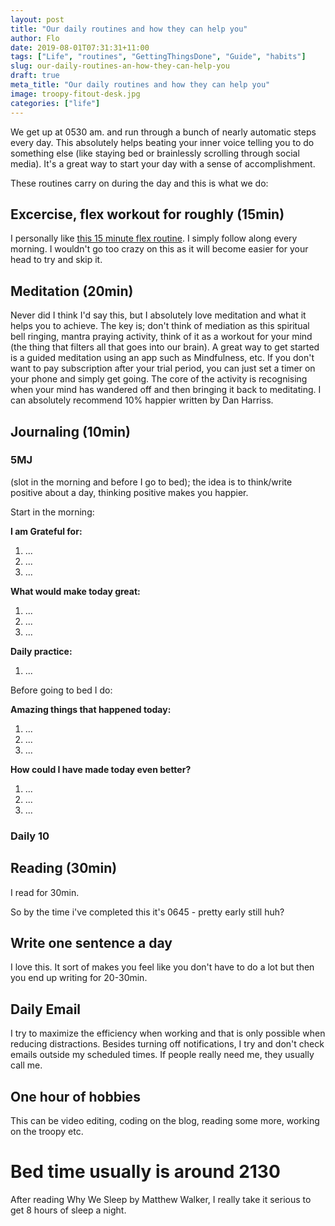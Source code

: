 ```yaml
---
layout: post
title: "Our daily routines and how they can help you"
author: Flo
date: 2019-08-01T07:31:31+11:00
tags: ["Life", "routines", "GettingThingsDone", "Guide", "habits"]
slug: our-daily-routines-an-how-they-can-help-you
draft: true
meta_title: "Our daily routines and how they can help you"
image: troopy-fitout-desk.jpg
categories: ["life"]
---
```


We get up at 0530 am. and run through a bunch of nearly automatic steps every day. This absolutely helps beating your inner voice telling you to do something else (like staying bed or brainlessly scrolling through social media). It's a great way to start your day with a sense of accomplishment.

These routines carry on during the day and this is what we do:

## Excercise, flex workout for roughly (15min)
I personally like [this 15 minute flex routine](https://www.youtube.com/watch?v=L_xrDAtykMI). I simply follow along every morning. I wouldn't go too crazy on this as it will become easier for your head to try and skip it.

## Meditation (20min)
Never did I think I'd say this, but I absolutely love meditation and what it helps you to achieve. The key is; don't think of mediation as this spiritual bell ringing, mantra praying activity, think of it as a workout for your mind (the thing that filters all that goes into our brain).
A great way to get started is a guided meditation using an app such as Mindfulness, etc. If you don't want to pay subscription after your trial period, you can just set a timer on your phone and simply get going. The core of the activity is recognising when your mind has wandered off and then bringing it back to meditating.
I can absolutely recommend 10% happier written by Dan Harriss.

## Journaling (10min)
### 5MJ 
(slot in the morning and before I go to bed); the idea is to think/write positive about a day, thinking positive makes you happier.

Start in the morning:

**I am Grateful for:**
1. ... 
2. ...
3. ...

**What would make today great:**
1. ...
2. ...
3. ...

**Daily practice:**
1. ...

Before going to bed I do:

**Amazing things that happened today:**
1. ...
2. ...
3. ...

**How could I have made today even better?**
1. ...
2. ...
3. ...


### Daily 10

## Reading (30min)
I read for 30min.

So by the time i've completed this it's 0645 - pretty early still huh?

## Write one sentence a day
I love this. It sort of makes you feel like you don't have to do a lot but then you end up writing for 20-30min.

## Daily Email
I try to maximize the efficiency when working and that is only possible when reducing distractions. Besides turning off notifications, I try and don't check emails outside my scheduled times. If people really need me, they usually call me.

## One hour of hobbies
This can be video editing, coding on the blog, reading some more, working on the troopy etc.

# Bed time usually is around 2130
After reading Why We Sleep by Matthew Walker, I really take it serious to get 8 hours of sleep a night.